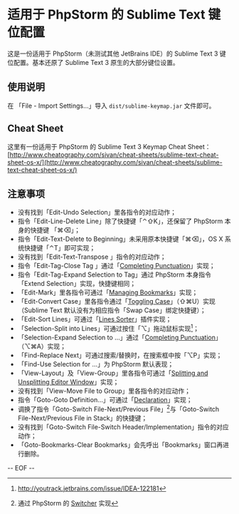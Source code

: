 # 适用于 PhpStorm 的 Sublime Text 键位配置

这是一份适用于 PhpStorm（未测试其他  JetBrains IDE）的 Sublime Text 3 键位配置。基本还原了 Sublime Text 3 原生的大部分键位设置。

## 使用说明
在 「File - Import Settings…」导入 `dist/sublime-keymap.jar` 文件即可。

## Cheat Sheet
这里有一份适用于 PhpStorm 的 Sublime Text 3 Keymap Cheat Sheet：  
[http://www.cheatography.com/sivan/cheat-sheets/sublime-text-cheat-sheet-os-x/](http://www.cheatography.com/sivan/cheat-sheets/sublime-text-cheat-sheet-os-x/)

## 注意事项

* 没有找到「Edit-Undo Selection」里各指令的对应动作；
* 指令「Edit-Line-Delete Line」除了快捷键「⌃⇧K」，还保留了 PhpStorm 本身的快捷键 「⌘⌫」；
* 指令「Edit-Text-Delete to Beginning」未采用原本快捷键「⌘⌫」，OS X 系统快捷键「⌃T」即可实现；
* 没有找到「Edit-Text-Transpose 」指令的对应动作；
* 指令「Edit-Tag-Close Tag 」通过「[Completing Punctuation](https://www.jetbrains.com/phpstorm/help/completing-punctuation.html)」实现；
* 指令「Edit-Tag-Expand Selection to Tag」通过 PhpStorm 本身指令「Extend Selection」实现，快捷键相同；
* 「Edit-Mark」里各指令可通过「[Managing Bookmarks](https://www.jetbrains.com/phpstorm/help/managing-bookmarks.html)」实现；
* 「Edit-Convert Case」里各指令通过「[Toggling Case](https://www.jetbrains.com/phpstorm/help/toggling-case.html)」（⇧⌘U）实现（Sublime Text 默认没有为相应指令「Swap Case」绑定快捷键）；
* 「Edit-Sort Lines」可通过「[Lines Sorter](https://plugins.jetbrains.com/plugin/5919)」插件实现；
* 「Selection-Split into Lines」可通过按住「⌥」拖动鼠标实现[^1]；
* 「Selection-Expand Selection to …」通过「[Completing Punctuation](https://www.jetbrains.com/phpstorm/help/completing-punctuation.html)」（⌥⌘A）实现；
* 「Find-Replace Next」可通过搜索/替换时，在搜索框中按「⌥P」实现；
* 「Find-Use Selection for …」为 PhpStorm 默认表现；
* 「View-Layout」及「View-Group」里各指令可通过「[Splitting and Unsplitting Editor Window](https://www.jetbrains.com/phpstorm/help/splitting-and-unsplitting-editor-window.html)」实现；
* 没有找到「View-Move File to Group」里各指令的对应动作；
* 指令「Goto-Goto Definition…」可通过「[Declaration](https://www.jetbrains.com/phpstorm/help/navigating-to-declaration-or-type-declaration-of-a-symbol.html)」实现；
* 调换了指令「Goto-Switch File-Next/Previous File」[^2]与「Goto-Switch File-Next/Previous File in Stack」的快捷键；
* 没有找到「Goto-Switch File-Switch Header/Implementation」指令的对应动作；
* 「Goto-Bookmarks-Clear Bookmarks」会先呼出「Bookmarks」窗口再进行删除。

[^1]:	http://youtrack.jetbrains.com/issue/IDEA-122181
[^2]:	通过 PhpStorm 的 [Switcher](https://www.jetbrains.com/phpstorm/help/navigating-between-files-and-tool-windows.html) 实现

-- EOF --